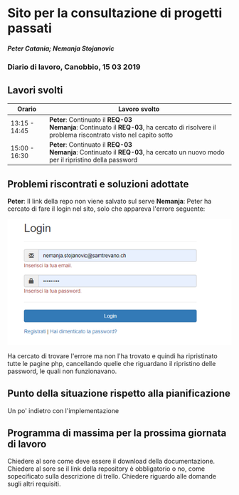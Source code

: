 # Sito per la consultazione di progetti passati  
##### Peter Catania; Nemanja Stojanovic
### Diario di lavoro, Canobbio, 15 03 2019

## Lavori svolti


|Orario        |Lavoro svolto                 |
|--------------|------------------------------|
| 13:15 - 14:45 | **Peter**: Continuato il **REQ-03** <br>**Nemanja**: Continuato il **REQ-03**, ha cercato di risolvere il problema riscontrato visto nel capito sotto |
| 15:00 - 16:30 | **Peter**: Continuato il **REQ-03** <br>**Nemanja**: Continuato il **REQ-03**, ha cercato un nuovo modo per il ripristino della password |


##  Problemi riscontrati e soluzioni adottate
**Peter**: Il link della repo non viene salvato sul serve
**Nemanja**: Peter ha cercato di fare il login nel sito, solo che appareva l'errore seguente:

<img src="../../img/Password.png"></img>

Ha cercato di trovare l'errore ma non l'ha trovato e quindi ha ripristinato tutte le pagine php, cancellando quelle che riguardano il ripristino delle password, le quali non funzionavano.

##  Punto della situazione rispetto alla pianificazione
Un po' indietro con l'implementazione

## Programma di massima per la prossima giornata di lavoro
Chiedere al sore come deve essere il download della documentazione.<br>
Chiedere al sore se il link della repository è obbligatorio o no, come sopecificato sulla descrizione di trello.
Chiedere riguardo alle domande sugli altri requisiti.

